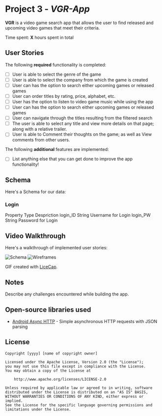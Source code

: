 # Project 3 - *VGR-App*

**VGR** is a video game search app that allows the user to find released and upcoming video games that meet their criteria.

Time spent: **X** hours spent in total

## User Stories

The following **required** functionality is completed:

- [ ] User is able to select the genre of the game
- [ ] User is able to select the company from which the game is created
- [ ] User can has the option to search either upcoming games or released games
- [ ] User can order titles by rating, price, alphabet, etc.
- [ ] User has the option to listen to video game music while using the app
- [ ] User can has the option to search either upcoming games or released games
- [ ] User can navigate through the titles resulting from the filtered search
- [ ] The user is able to select any title and view more details on that page; along with a relative trailer.
- [ ] User is able to Comment their thoughts on the game; as well as View comments from other users.

The following **additional** features are implemented:

- [ ] List anything else that you can get done to improve the app functionality!

## Schema

Here's a Schema for our data:

### Login
Property	Type	Despriction
login_ID	String	Username for Login
login_PW	String	Password for Login


## Video Walkthrough

Here's a walkthrough of implemented user stories:

<img src='https://github.com/Game-Recommendation/VGR-App/blob/master/Schema.jpg?raw=true' title='Schema' width='' alt='Schema' />

<img src='https://github.com/Game-Recommendation/VGR-App/blob/master/Wireframes.jpg?raw=true' title='Wireframes' width='' alt='Wireframes' />

GIF created with [LiceCap](http://www.cockos.com/licecap/).

## Notes

Describe any challenges encountered while building the app.

## Open-source libraries used

- [Android Async HTTP](https://github.com/codepath/CPAsyncHttpClient) - Simple asynchronous HTTP requests with JSON parsing

## License

    Copyright [yyyy] [name of copyright owner]

    Licensed under the Apache License, Version 2.0 (the "License");
    you may not use this file except in compliance with the License.
    You may obtain a copy of the License at

        http://www.apache.org/licenses/LICENSE-2.0

    Unless required by applicable law or agreed to in writing, software
    distributed under the License is distributed on an "AS IS" BASIS,
    WITHOUT WARRANTIES OR CONDITIONS OF ANY KIND, either express or implied.
    See the License for the specific language governing permissions and
    limitations under the License.
